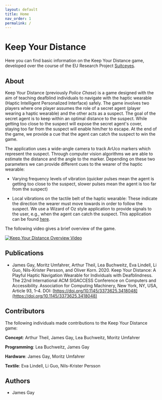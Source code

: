 ```yaml
---
layout: default
title: Home
nav_order: 1
permalink: /
---
```

# Keep Your Distance
Here you can find basic information on the Keep Your Distance game, developed over the course of the EU Research Project [Suitceyes](www.suitceyes.eu).

## About
Keep Your Distance (previously *Police Chase*) is a game designed with the aim of teaching deafblind individuals to navigate with the haptic wearable (Haptic Intelligent Personalized Interface) safely. The game involves two players where one player assumes the role of a secret agent (player wearing a haptic wearable) and the other acts as a suspect. The goal of the secret agent is to keep within an optimal distance to the suspect. While getting too close to the suspect will expose the secret agent's cover, staying too far from the suspect will enable him/her to escape. At the end of the game, we provide a cue that the agent can catch the suspect to win the game.

The application uses a wide-angle camera to track ArUco markers which represent the suspect. Through computer vision algorithms we are able to estimate the distance and the angle to the marker. Depending on these two parameters we can provide different cues to the wearer of the haptic wearable:

* Varying frequency levels of vibration (quicker pulses mean the agent is getting too close to the suspect, slower pulses mean the agent is too far from the suspect)

* Local vibrations on the tactile belt of the haptic wearable: These indicate the direction the wearer must move towards in order to follow the suspect.
We use a Wizard of Oz style application to provide signals to the user, e.g., when the agent can catch the suspect. This application can be found [here](https://github.com/AffectiveCognitiveInstitute/Keep-Your-Distance-Unity-App).

The following video gives a brief overview of the game.

[![Keep Your Distance Overview Video](http://img.youtube.com/vi/bwPG-lzKVoc/0.jpg)](https://www.youtube.com/watch?v=bwPG-lzKVoc)

## Publications
* James Gay, Moritz Umfahrer, Arthur Theil, Lea Buchweitz, Eva Lindell, Li Guo, Nils-Krister Persson, and Oliver Korn. 2020. Keep Your Distance: A Playful Haptic Navigation Wearable for Individuals with Deafblindness. The 22nd International ACM SIGACCESS Conference on Computers and Accessibility. Association for Computing Machinery, New York, NY, USA, Article 93, 1–4. DOI: [https://doi.org/10.1145/3373625.3418048](https://doi.org/10.1145/3373625.3418048)

## Contributors
The following individuals made contributions to the Keep Your Distance game:

**Concept**: Arthur Theil, James Gay, Lea Buchweitz, Moritz Umfahrer

**Programming**: Lea Buchweitz, James Gay

**Hardware**: James Gay, Moritz Umfahrer

**Textile**: Eva Lindell, Li Guo, Nils-Krister Persson

## Authors
* James Gay